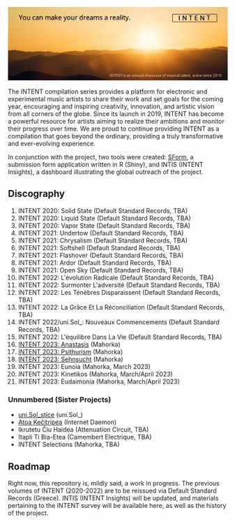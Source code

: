 ![Logo](logo.png)

The INTENT compilation series provides a platform for electronic and experimental music artists to share their work and set goals for the coming year, encouraging and inspiring creativity, innovation, and artistic vision from all corners of the globe. Since its launch in 2019, INTENT has become a powerful resource for artists aiming to realize their ambitions and monitor their progress over time. We are proud to continue providing INTENT as a compilation that goes beyond the ordinary, providing a truly transformative and ever-evolving experience.

In conjunction with the project, two tools were created: [SForm](https://github.com/linfri/INTENT/SForm), a submission form application written in R (Shiny), and INTIS (INTENT Insights), a dashboard illustrating the global outreach of the project.

## Discography

01. INTENT 2020: Solid State (Default Standard Records, TBA)
02. INTENT 2020: Liquid State (Default Standard Records, TBA)
03. INTENT 2020: Vapor State (Default Standard Records, TBA)
04. INTENT 2021: Undertow (Default Standard Records, TBA)
05. INTENT 2021: Chrysalism (Default Standard Records, TBA)
06. INTENT 2021: Softshell (Default Standard Records, TBA)
07. INTENT 2021: Flashover (Default Standard Records, TBA)
08. INTENT 2021: Ardor (Default Standard Records, TBA)
09. INTENT 2021: Open Sky (Default Standard Records, TBA)
10. INTENT 2022: L'évolution Radicale (Default Standard Records, TBA)
11. INTENT 2022: Surmonter L'adversité (Default Standard Records, TBA)
12. INTENT 2022: Les Ténèbres Disparaissent (Default Standard Records, TBA)
13. INTENT 2022: La Grâce Et La Réconciliation (Default Standard Records, TBA)
14. INTENT 2022/uni.Sol_: Nouveaux Commencements (Default Standard Records, TBA)
15. INTENT 2022: L'équilibre Dans La Vie (Default Standard Records, TBA)
16. [INTENT 2023: Anastasis](https://mahorka.org/release/333) (Mahorka)
17. [INTENT 2023: Psithurism](https://mahorka.org/release/334) (Mahorka)
18. [INTENT 2023: Sehnsucht](https://mahorka.org/release/335) (Mahorka)
19. INTENT 2023: Eunoia (Mahorka, March 2023)
20. INTENT 2023: Kinetikos (Mahorka, March/April 2023)
21. INTENT 2023: Eudaimonia (Mahorka, March/April 2023)

### Unnumbered (Sister Projects)

- [uni.Sol_stice](https://unisol.bandcamp.com/album/uni-sol-stice) (uni.Sol_)
- [Atoa Kečitripea](https://internetdaemon.bandcamp.com/album/atoa-ke-itripea) (Internet Daemon)
- Ikrutetu Čiu Haidea (Attenuation Circuit, TBA)
- Itapli Ti Bia-Etea (Camembert Electrique, TBA)
- INTENT Selections (Mahorka, TBA)

## Roadmap

Right now, this repository is, mildly said, a work in progress. The previous volumes of INTENT (2020-2022) are to be reissued via Default Standard Records (Greece). INTIS (INTENT Insights) will be updated, and materials pertaining to the INTENT survey will be available here, as well as the history of the project. 

